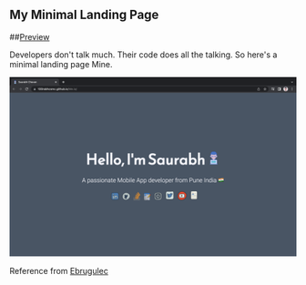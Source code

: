 ## My Minimal Landing Page

##<a href="https://100rabhcsmc.github.io/Me.io/">Preview</a>

Developers don't talk much. Their code does all the talking. So here's a minimal landing page Mine.

<img src="MyLandingPage.png">

Reference from <a href="https://github.com/ebrugulec/ebrugulec.github.io">Ebrugulec</a>
